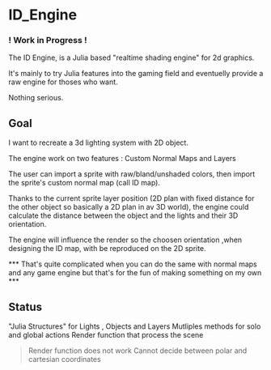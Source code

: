 # ID_Engine

### ! Work in Progress !

The ID Engine, is a Julia based "realtime shading engine" for 2d graphics.

It's mainly to try Julia features into the gaming field and eventuelly provide a raw engine for thoses who want. 

Nothing serious.

## Goal

I want to recreate a 3d lighting system with 2D object.

The engine work on two features : Custom Normal Maps and Layers

The user can import a sprite with raw/bland/unshaded colors, then import the sprite's custom normal map (call ID map).

Thanks to the current sprite layer position (2D plan with fixed distance for the other object so basically a 2D plan in av 3D world), the engine could calculate the distance between the object and the lights and their 3D orientation.

The engine will influence the render so the choosen orientation ,when designing the ID map, with be reproduced on the 2D sprite.

*** That's quite complicated when you can do the same with normal maps and any game engine but that's for the fun of making something on my own ***

## Status
"Julia Structures" for Lights , Objects and Layers
Mutliples methods for solo and global actions
Render function that process the scene
> Render function does not work
> Cannot decide between polar and cartesian coordinates

